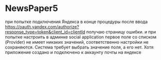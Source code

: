 # NewsPaper5
при попытке подключения Яндекса в конце процедуры после ввода https://oauth.yandex.com/authorize?response_type=token&client_id=сlientId получаю страницу ошибки. и при попытке  настроить в админке social application первое поле со списком (Provider) не имеет никаких значений, соответственно настройки не сохраняются. Система требует выбрать значение поля, а его нет. Хотя  приложение создано и подключено к аккаунту почты на яндексе
